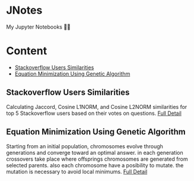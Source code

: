 # JNotes
My Jupyter Notebooks 📑🧾

# Content
- [Stackoverflow Users Similarities](https://github.com/mehditeymorian/JNotes/tree/main/stackoverflow-user-similarity)
- [Equation Minimization Using Genetic Algorithm](https://github.com/mehditeymorian/JNotes/tree/main/equationMinimizationGeneticAlgorithm)


## Stackoverflow Users Similarities
Calculating Jaccord, Cosine L1NORM, and Cosine L2NORM similarities for top 5 Stackoverflow users based on their votes on questions. [Full Detail](https://github.com/mehditeymorian/JNotes/tree/main/stackoverflow-user-similarity)

## Equation Minimization Using Genetic Algorithm
Starting from an initial population, chromosomes evolve through generations and converge toward an optimal answer. in each generation crossovers take place where offsprings chromosomes are generated from selected parents. also each chromosome have a posibility to mutate. the mutation is necessary to avoid local minimums. [Full Detail](https://github.com/mehditeymorian/JNotes/tree/main/equationMinimizationGeneticAlgorithm)
